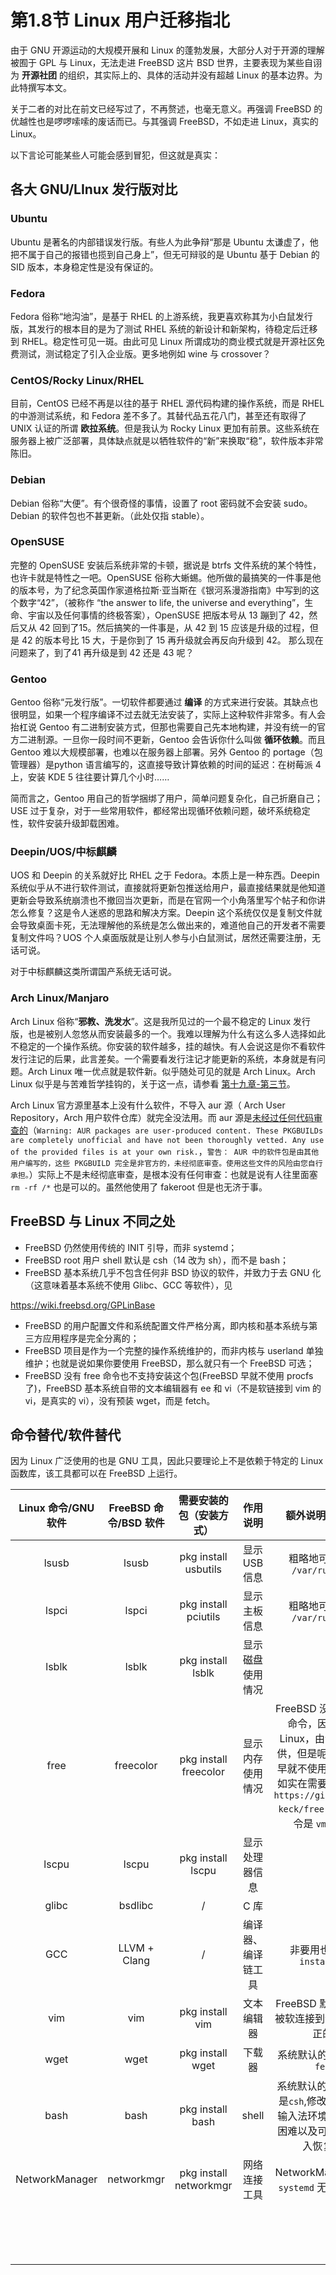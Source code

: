 # 第1.8节 Linux 用户迁移指北

由于 GNU 开源运动的大规模开展和 Linux 的蓬勃发展，大部分人对于开源的理解被囿于 GPL 与 Linux，无法走进 FreeBSD 这片 BSD 世界，主要表现为某些自诩为 **开源社团** 的组织，其实际上的、具体的活动并没有超越 Linux 的基本边界。为此特撰写本文。

关于二者的对比在前文已经写过了，不再赘述，也毫无意义。再强调 FreeBSD 的优越性也是啰啰嗦嗦的废话而已。与其强调 FreeBSD，不如走进 Linux，真实的 Linux。

以下言论可能某些人可能会感到冒犯，但这就是真实：

## 各大 GNU/LInux 发行版对比

### Ubuntu

Ubuntu 是著名的内部错误发行版。有些人为此争辩“那是 Ubuntu 太谦虚了，他把不属于自己的报错也揽到自己身上”，但无可辩驳的是 Ubuntu 基于 Debian 的 SID 版本，本身稳定性是没有保证的。

### Fedora

Fedora 俗称“地沟油”，是基于 RHEL 的上游系统，我更喜欢称其为小白鼠发行版，其发行的根本目的是为了测试 RHEL 系统的新设计和新架构，待稳定后迁移到 RHEL。稳定性可见一斑。由此可见 Linux 所谓成功的商业模式就是开源社区免费测试，测试稳定了引入企业版。更多地例如 wine 与 crossover？

### CentOS/Rocky Linux/RHEL

目前，CentOS 已经不再是以往的基于 RHEL 源代码构建的操作系统，而是 RHEL 的中游测试系统，和 Fedora 差不多了。其替代品五花八门，甚至还有取得了 UNIX 认证的所谓 **欧拉系统**。但是我认为 Rocky Linux 更加有前景。这些系统在服务器上被广泛部署，具体缺点就是以牺牲软件的“新”来换取“稳”，软件版本非常陈旧。

### Debian

Debian 俗称“大便”。有个很奇怪的事情，设置了 root 密码就不会安装 sudo。Debian 的软件包也不甚更新。（此处仅指 stable）。

### OpenSUSE

完整的 OpenSUSE 安装后系统非常的卡顿，据说是 btrfs 文件系统的某个特性，也许卡就是特性之一吧。OpenSUSE 俗称大蜥蜴。他所做的最搞笑的一件事是他的版本号，为了纪念英国作家道格拉斯·亚当斯在《银河系漫游指南》中写到的这个数字“42”，（被称作 “the answer to life, the universe and everything”，生命、宇宙以及任何事情的终极答案），OpenSUSE 把版本号从 13 蹦到了 42，然后又从 42 回到了15。然后搞笑的一件事是，从 42 到 15 应该是升级的过程，但是 42 的版本号比 15 大，于是你到了 15 再升级就会再反向升级到 42。 那么现在问题来了，到了41 再升级是到 42 还是 43 呢？

### Gentoo

Gentoo 俗称“元发行版”。一切软件都要通过 **编译** 的方式来进行安装。其缺点也很明显，如果一个程序编译不过去就无法安装了，实际上这种软件非常多。有人会抬杠说 Gentoo 有二进制安装方式，但那也需要自己先本地构建，并没有统一的官方二进制源。一旦你一段时间不更新，Gentoo 会告诉你什么叫做 **循环依赖**。而且Gentoo 难以大规模部署，也难以在服务器上部署。另外 Gentoo 的 portage（包管理器）是python 语言编写的，这直接导致计算依赖的时间的延迟：在树莓派 4 上，安装 KDE 5 往往要计算几个小时……

简而言之，Gentoo 用自己的哲学捆绑了用户，简单问题复杂化，自己折磨自己；USE 过于复杂，对于一些常用软件，都经常出现循环依赖问题，破坏系统稳定性，软件安装升级卸载困难。

### Deepin/UOS/中标麒麟

UOS 和 Deepin 的关系就好比 RHEL 之于 Fedora。本质上是一种东西。Deepin 系统似乎从不进行软件测试，直接就将更新包推送给用户，最直接结果就是他知道更新会导致系统崩溃也不撤回当次更新，而是在官网一个小角落里写个帖子和你讲怎么修复？这是令人迷惑的思路和解决方案。Deepin 这个系统仅仅是复制文件就会导致桌面卡死，无法理解他的系统是怎么做出来的，难道他自己的开发者不需要复制文件吗？UOS 个人桌面版就是让别人参与小白鼠测试，居然还需要注册，无话可说。

对于中标麒麟这类所谓国产系统无话可说。

### Arch Linux/Manjaro

Arch Linux 俗称“**邪教、洗发水**”。这是我所见过的一个最不稳定的 Linux 发行版，也是被别人忽悠从而安装最多的一个。我难以理解为什么有这么多人选择如此不稳定的一个操作系统。你安装的软件越多，挂的越快。有人会说这是你不看软件发行注记的后果，此言差矣。一个需要看发行注记才能更新的系统，本身就是有问题。Arch Linux 唯一优点就是软件新。似乎随处可见的就是 Arch Linux。Arch Linux 似乎是与苦难哲学挂钩的，关于这一点，请参看 [第十九章-第三节](../di-19-zhang-wen-xue-gu-shi/di-19.3-jie-linux-yu-ku-nan-zhe-xue.md)。

Arch Linux 官方源里基本上没有什么软件，不导入 aur 源（ Arch User Repository，Arch 用户软件仓库）就完全没法用。而 aur 源是[未经过任何代码审查的](https://wiki.archlinux.org/title/Arch_User_Repository)（`Warning: AUR packages are user-produced content. These PKGBUILDs are completely unofficial and have not been thoroughly vetted. Any use of the provided files is at your own risk.`，`警告： AUR 中的软件包是由其他用户编写的，这些 PKGBUILD 完全是非官方的，未经彻底审查。使用这些文件的风险由您自行承担。`）实际上不是未经彻底审查，是根本没有任何审查：也就是说有人往里面塞 `rm -rf /*` 也是可以的。虽然他使用了 fakeroot 但是也无济于事。

## FreeBSD 与 Linux 不同之处

* FreeBSD 仍然使用传统的 INIT 引导，而非 systemd；
* FreeBSD root 用户 shell 默认是 csh（14 改为 sh），而不是 bash；
* FreeBSD 基本系统几乎不包含任何非 BSD 协议的软件，并致力于去 GNU 化（这意味着基本系统不使用 Glibc、GCC 等软件），见

https://wiki.freebsd.org/GPLinBase

* FreeBSD 的用户配置文件和系统配置文件严格分离，即内核和基本系统与第三方应用程序是完全分离的；
* FreeBSD 项目是作为一个完整的操作系统维护的，而非内核与 userland 单独维护；也就是说如果你要使用 FreeBSD，那么就只有一个 FreeBSD 可选；
* FreeBSD 没有 free 命令也不支持安装这个包(FreeBSD 早就不使用 procfs 了)，FreeBSD 基本系统自带的文本编辑器有 ee 和 vi（不是软链接到 vim 的 vi，是真实的 vi），没有预装 wget，而是 fetch。

## 命令替代/软件替代

因为 Linux 广泛使用的也是 GNU 工具，因此只要理论上不是依赖于特定的 Linux 函数库，该工具都可以在 FreeBSD 上运行。

| Linux 命令/GNU 软件 | FreeBSD 命令/BSD 软件 |      需要安装的包（安装方式）      |    作用说明   |                                                                   额外说明/苦难哲学                                                                  |
| :-------------: | :---------------: | :--------------------: | :-------: | :------------------------------------------------------------------------------------------------------------------------------------------: |
|      lsusb      |       lsusb       |  pkg install usbutils  | 显示 USB 信息 |                                                          粗略地可以用 `cat /var/run/dmesg`                                                         |
|      lspci      |       lspci       |  pkg install pciutils  |   显示主板信息  |                                                          粗略地可以用 `cat /var/run/dmesg`                                                         |
|      lsblk      |       lsblk       |    pkg install lsblk   |  显示磁盘使用情况 |                                                                       /                                                                      |
|       free      |     freecolor     |  pkg install freecolor |  显示内存使用情况 | FreeBSD 没有提供`free`命令，因为其依赖 Linux，由包`procps`提供，但是呢，FreeBSD 早就不使用`procfs`了。如实在需要`free`可以用 `https://github.com/j-keck/free` 其他可选命令是 `vmstat -m` |
|      lscpu      |       lscpu       |    pkg install lscpu   |  显示处理器信息  |                                                                       /                                                                      |
|      glibc      |      bsdlibc      |            /           |    C 库    |                                                                       /                                                                      |
|       GCC       |    LLVM + Clang   |            /           | 编译器、编译链工具 |                                                            非要用也可以`pkg install gcc`                                                           |
|       vim       |        vim        |     pkg install vim    |   文本编辑器   |                                                     FreeBSD 默认的`vi`并不被软连接到`vim`，而是真正的`vi`                                                    |
|       wget      |        wget       |    pkg install wget    |    下载器    |                                                               系统默认的下载工具是`fetch`                                                              |
|       bash      |        bash       |    pkg install bash    |   shell   |                                           系统默认的`root shell`是`csh`,修改会导致配置输入法环境变量时遇到困难以及可能会无法进入恢复模式                                           |
|  NetworkManager |     networkmgr    | pkg install networkmgr |   网络连接工具  |                                                      NetworkManager 依赖 `systemd` 无法直接移植                                                      |
|                 |                   |                        |           |                                                                                                                                              |
|                 |                   |                        |           |                                                                                                                                              |
|                 |                   |                        |           |                                                                                                                                              |
|                 |                   |                        |           |                                                                                                                                              |
|                 |                   |                        |           |                                                                                                                                              |
|                 |                   |                        |           |                                                                                                                                              |
|                 |                   |                        |           |                                                                                                                                              |
|                 |                   |                        |           |                                                                                                                                              |
|                 |                   |                        |           |                                                                                                                                              |
|                 |                   |                        |           |                                                                                                                                              |
|                 |                   |                        |           |                                                                                                                                              |
|                 |                   |                        |           |                                                                                                                                              |
|                 |                   |                        |           |                                                                                                                                              |
|                 |                   |                        |           |                                                                                                                                              |
|                 |                   |                        |           |                                                                                                                                              |
|                 |                   |                        |           |                                                                                                                                              |
